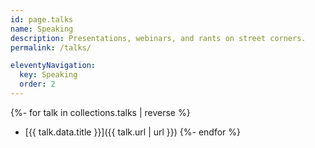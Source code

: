 ```yaml
---
id: page.talks
name: Speaking
description: Presentations, webinars, and rants on street corners.
permalink: /talks/

eleventyNavigation:
  key: Speaking
  order: 2
---
```

{%- for talk in collections.talks | reverse %}
* [{{ talk.data.title }}]({{ talk.url | url }})
{%- endfor %}
